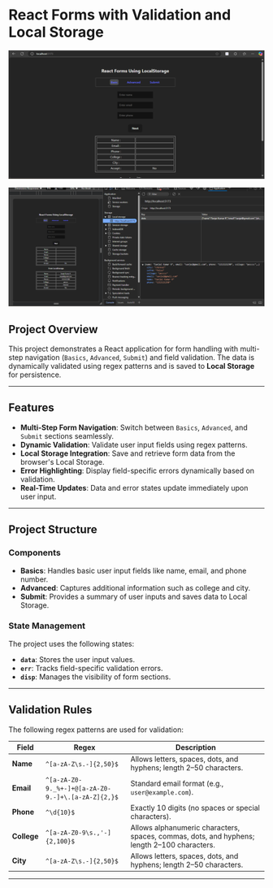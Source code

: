 # React Forms with Validation and Local Storage

![alt text](<Screenshot 2024-11-27 123436.png>)

![alt text](<Screenshot 2024-11-27 123447.png>)
## Project Overview

This project demonstrates a React application for form handling with multi-step navigation (`Basics`, `Advanced`, `Submit`) and field validation. The data is dynamically validated using regex patterns and is saved to **Local Storage** for persistence.

---

## Features

- **Multi-Step Form Navigation**: Switch between `Basics`, `Advanced`, and `Submit` sections seamlessly.
- **Dynamic Validation**: Validate user input fields using regex patterns.
- **Local Storage Integration**: Save and retrieve form data from the browser's Local Storage.
- **Error Highlighting**: Display field-specific errors dynamically based on validation.
- **Real-Time Updates**: Data and error states update immediately upon user input.

---

## Project Structure

### Components
- **Basics**: Handles basic user input fields like name, email, and phone number.
- **Advanced**: Captures additional information such as college and city.
- **Submit**: Provides a summary of user inputs and saves data to Local Storage.

### State Management
The project uses the following states:
- **`data`**: Stores the user input values.
- **`err`**: Tracks field-specific validation errors.
- **`disp`**: Manages the visibility of form sections.

---

## Validation Rules

The following regex patterns are used for validation:

| Field      | Regex                                                                 | Description                                                                                 |
|------------|-----------------------------------------------------------------------|---------------------------------------------------------------------------------------------|
| **Name**   | `^[a-zA-Z\s.-]{2,50}$`                                               | Allows letters, spaces, dots, and hyphens; length 2–50 characters.                         |
| **Email**  | `^[a-zA-Z0-9._%+-]+@[a-zA-Z0-9.-]+\.[a-zA-Z]{2,}$`                    | Standard email format (e.g., `user@example.com`).                                           |
| **Phone**  | `^\d{10}$`                                                           | Exactly 10 digits (no spaces or special characters).                                        |
| **College**| `^[a-zA-Z0-9\s.,'-]{2,100}$`                                         | Allows alphanumeric characters, spaces, commas, dots, and hyphens; length 2–100 characters.|
| **City**   | `^[a-zA-Z\s.-]{2,50}$`                                               | Allows letters, spaces, dots, and hyphens; length 2–50 characters.                         |

---
